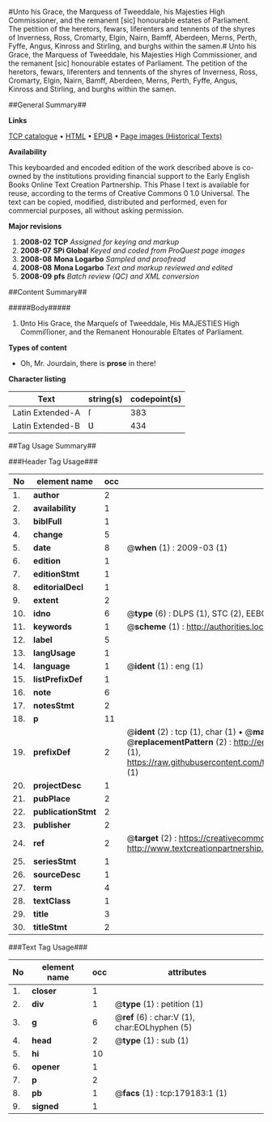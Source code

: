 #Unto his Grace, the Marquess of Tweeddale, his Majesties High Commissioner, and the remanent [sic] honourable estates of Parliament. The petition of the heretors, fewars, liferenters and tennents of the shyres of Inverness, Ross, Cromarty, Elgin, Nairn, Bamff, Aberdeen, Merns, Perth, Fyffe, Angus, Kinross and Stirling, and burghs within the samen.#
Unto his Grace, the Marquess of Tweeddale, his Majesties High Commissioner, and the remanent [sic] honourable estates of Parliament. The petition of the heretors, fewars, liferenters and tennents of the shyres of Inverness, Ross, Cromarty, Elgin, Nairn, Bamff, Aberdeen, Merns, Perth, Fyffe, Angus, Kinross and Stirling, and burghs within the samen.

##General Summary##

**Links**

[TCP catalogue](http://www.ota.ox.ac.uk/tcp/)  • 
[HTML](http://tei.it.ox.ac.uk/tcp/Texts-HTML/free/B06/B06364.html)  • 
[EPUB](http://tei.it.ox.ac.uk/tcp/Texts-EPUB/free/B06/B06364.epub) • 
[Page images (Historical Texts)](https://data.historicaltexts.jisc.ac.uk/view?pubId=eebo-52529054e&pageId=eebo-52529054e-179183-1)

**Availability**

This keyboarded and encoded edition of the
	       work described above is co-owned by the institutions
	       providing financial support to the Early English Books
	       Online Text Creation Partnership. This Phase I text is
	       available for reuse, according to the terms of Creative
	       Commons 0 1.0 Universal. The text can be copied,
	       modified, distributed and performed, even for
	       commercial purposes, all without asking permission.

**Major revisions**

1. __2008-02__ __TCP__ *Assigned for keying and markup*
1. __2008-07__ __SPi Global__ *Keyed and coded from ProQuest page images*
1. __2008-08__ __Mona Logarbo__ *Sampled and proofread*
1. __2008-08__ __Mona Logarbo__ *Text and markup reviewed and edited*
1. __2008-09__ __pfs__ *Batch review (QC) and XML conversion*

##Content Summary##

#####Body#####

1. Ʋnto His Grace, the Marqueſs of Tweeddale, His MAJESTIES High Commiſſioner, and the Remanent Honourable Eſtates of Parliament.

**Types of content**

  * Oh, Mr. Jourdain, there is **prose** in there!

**Character listing**


|Text|string(s)|codepoint(s)|
|---|---|---|
|Latin Extended-A|ſ|383|
|Latin Extended-B|Ʋ|434|

##Tag Usage Summary##

###Header Tag Usage###

|No|element name|occ|attributes|
|---|---|---|---|
|1.|__author__|2||
|2.|__availability__|1||
|3.|__biblFull__|1||
|4.|__change__|5||
|5.|__date__|8| @__when__ (1) : 2009-03 (1)|
|6.|__edition__|1||
|7.|__editionStmt__|1||
|8.|__editorialDecl__|1||
|9.|__extent__|2||
|10.|__idno__|6| @__type__ (6) : DLPS (1), STC (2), EEBO-CITATION (1), OCLC (1), VID (1)|
|11.|__keywords__|1| @__scheme__ (1) : http://authorities.loc.gov/ (1)|
|12.|__label__|5||
|13.|__langUsage__|1||
|14.|__language__|1| @__ident__ (1) : eng (1)|
|15.|__listPrefixDef__|1||
|16.|__note__|6||
|17.|__notesStmt__|2||
|18.|__p__|11||
|19.|__prefixDef__|2| @__ident__ (2) : tcp (1), char (1)  •  @__matchPattern__ (2) : ([0-9\-]+):([0-9IVX]+) (1), (.+) (1)  •  @__replacementPattern__ (2) : http://eebo.chadwyck.com/downloadtiff?vid=$1&page=$2 (1), https://raw.githubusercontent.com/textcreationpartnership/Texts/master/tcpchars.xml#$1 (1)|
|20.|__projectDesc__|1||
|21.|__pubPlace__|2||
|22.|__publicationStmt__|2||
|23.|__publisher__|2||
|24.|__ref__|2| @__target__ (2) : https://creativecommons.org/publicdomain/zero/1.0/ (1), http://www.textcreationpartnership.org/docs/. (1)|
|25.|__seriesStmt__|1||
|26.|__sourceDesc__|1||
|27.|__term__|4||
|28.|__textClass__|1||
|29.|__title__|3||
|30.|__titleStmt__|2||


###Text Tag Usage###

|No|element name|occ|attributes|
|---|---|---|---|
|1.|__closer__|1||
|2.|__div__|1| @__type__ (1) : petition (1)|
|3.|__g__|6| @__ref__ (6) : char:V (1), char:EOLhyphen (5)|
|4.|__head__|2| @__type__ (1) : sub (1)|
|5.|__hi__|10||
|6.|__opener__|1||
|7.|__p__|2||
|8.|__pb__|1| @__facs__ (1) : tcp:179183:1 (1)|
|9.|__signed__|1||
